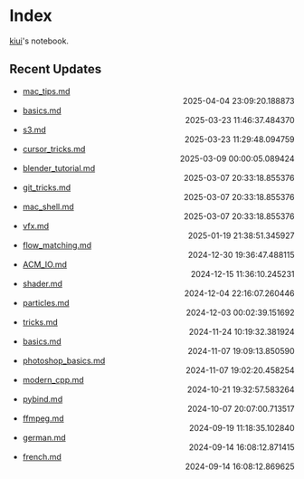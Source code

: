 
# Index

[kiui](https://kiui.moe/)'s notebook.

## Recent Updates
- [mac_tips.md](mac\mac_tips/) <div style="text-align: right">2025-04-04 23:09:20.188873</div>
- [basics.md](docker\basics/) <div style="text-align: right">2025-03-23 11:46:37.484370</div>
- [s3.md](linux\s3/) <div style="text-align: right">2025-03-23 11:29:48.094759</div>
- [cursor_tricks.md](others\cursor_tricks/) <div style="text-align: right">2025-03-09 00:00:05.089424</div>
- [blender_tutorial.md](blender\blender_tutorial/) <div style="text-align: right">2025-03-07 20:33:18.855376</div>
- [git_tricks.md](linux\git_tricks/) <div style="text-align: right">2025-03-07 20:33:18.855376</div>
- [mac_shell.md](mac\mac_shell/) <div style="text-align: right">2025-03-07 20:33:18.855376</div>
- [vfx.md](godot\vfx/) <div style="text-align: right">2025-01-19 21:38:51.345927</div>
- [flow_matching.md](deeplearning\flow_matching/) <div style="text-align: right">2024-12-30 19:36:47.488115</div>
- [ACM_IO.md](algorithm\review\ACM_IO/) <div style="text-align: right">2024-12-15 11:36:10.245231</div>
- [shader.md](godot\shader/) <div style="text-align: right">2024-12-04 22:16:07.260446</div>
- [particles.md](godot\particles/) <div style="text-align: right">2024-12-03 00:02:39.151692</div>
- [tricks.md](godot\tricks/) <div style="text-align: right">2024-11-24 10:19:32.381924</div>
- [basics.md](godot\basics/) <div style="text-align: right">2024-11-07 19:09:13.850590</div>
- [photoshop_basics.md](godot\photoshop_basics/) <div style="text-align: right">2024-11-07 19:02:20.458254</div>
- [modern_cpp.md](c\modern_cpp/) <div style="text-align: right">2024-10-21 19:32:57.583264</div>
- [pybind.md](python\pybind/) <div style="text-align: right">2024-10-07 20:07:00.713517</div>
- [ffmpeg.md](linux\ffmpeg/) <div style="text-align: right">2024-09-19 11:18:35.102840</div>
- [german.md](language\german/) <div style="text-align: right">2024-09-14 16:08:12.871415</div>
- [french.md](language\french/) <div style="text-align: right">2024-09-14 16:08:12.869625</div>
